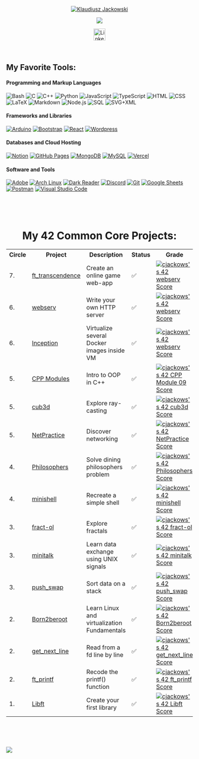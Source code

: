 <p align="center">
  <a href="https://github.com/DenverCoder1">
    <img src="https://readme-typing-svg.demolab.com?font=Fira+Code&weight=500&size=24&pause=1000&center=true&vCenter=true&repeat=false&width=435&height=25&lines=Klaudiusz+Jackowski" alt="Klaudiusz Jackowski" /></a>
</p>

<p align="center">
  <!-- Typing SVG by DenverCoder1 - https://github.com/DenverCoder1/readme-typing-svg -->
  <a href="https://github.com/cj4ck">
    <img src="https://readme-typing-svg.demolab.com?font=Fira+Code&weight=500&height=25&size=22&pause=1000&center=true&vCenter=true&width=435&lines=Lifelong+Learner;Technology+passionate;I+%3C3+programming;IT+Enthusiast" /></a>
</p>

<!-- Social icons section -->
<p align="center">
  <!-- &#8287;&#8287;&#8287;&#8287;&#8287; -->
  <a href="https://www.linkedin.com/in/klaudiusz-jackowski/"><img width="32px" alt="Linkedin" title="Connect with me on Linkedin" src="https://i.imgur.com/QtuMZjB.png"/></a>
</p>

<br/>

<!-- Social badges section -->

  <summary><h2>My Favorite Tools:</h2></summary>
  <!-- Some badges are from https://github.com/Ileriayo/markdown-badges -->

  <h4>Programming and Markup Languages</h4>

  <p>
      <a herf="#"><img alt="Bash" src="https://img.shields.io/badge/Bash-121011.svg?logo=gnu-bash&logoColor=white"></a>
      <a herf="#"><img alt="C" src="https://custom-icon-badges.demolab.com/badge/C-03599C.svg?logo=c-in-hexagon&logoColor=white"></a>
      <a herf="#"><img alt="C++" src="https://custom-icon-badges.demolab.com/badge/C++-9C033A.svg?logo=cpp2&logoColor=white"></a>
      <a herf="#"><img alt="Python" src="https://img.shields.io/badge/Python-14354C.svg?logo=python&logoColor=white"></a>
      <a herf="#"><img alt="JavaScript" src="https://img.shields.io/badge/JavaScript-F7DF1E.svg?logo=javascript&logoColor=black"></a>
      <a herf="#"><img alt="TypeScript" src="https://img.shields.io/badge/TypeScript-007ACC.svg?logo=typescript&logoColor=white"></a>
      <a herf="#"><img alt="HTML" src="https://img.shields.io/badge/HTML-E34F26.svg?logo=html5&logoColor=white"></a>
      <a herf="#"><img alt="CSS" src="https://img.shields.io/badge/CSS-1572B6.svg?logo=css3&logoColor=white"></a>
      <a herf="#"><img alt="LaTeX" src="https://img.shields.io/badge/LaTeX-008080.svg?logo=LaTeX&logoColor=white"></a>
      <a herf="#"><img alt="Markdown" src="https://img.shields.io/badge/Markdown-000000.svg?logo=markdown&logoColor=white"></a>
      <a herf="#"><img alt="Node.js" src="https://img.shields.io/badge/Node.js-43853D.svg?logo=node.js&logoColor=white"></a>
      <a herf="#"><img alt="SQL" src="https://custom-icon-badges.demolab.com/badge/SQL-025E8C.svg?logo=database&logoColor=white"></a>
      <a herf="#"><img alt="SVG+XML" src="https://img.shields.io/badge/SVG%2BXML-e0982c.svg?logo=svg&logoColor=white"></a>
  </p>

  <h4>Frameworks and Libraries</h4>

  <p>
      <a href="#"><img alt="Arduino" src="https://img.shields.io/badge/-Arduino-00979D?logo=Arduino&logoColor=white"></a>
      <a href="#"><img alt="Bootstrap" src="https://img.shields.io/badge/Bootstrap-7952B3.svg?logo=bootstrap&logoColor=white"></a>
      <a href="#"><img alt="React" src="https://img.shields.io/badge/React-20232a.svg?logo=react&logoColor=%2361DAFB"></a>
      <a href="#"><img alt="Wordpress" src="https://img.shields.io/badge/Wordpress-21759B?logo=wordpress&logoColor=white"></a>
  </p>

  <h4>Databases and Cloud Hosting</h4>

  <p>
      <a href="#"><img alt="Notion" src="https://img.shields.io/badge/Notion-010101.svg?logo=notion&logoColor=white"></a>
      <a href="#"><img alt="GitHub Pages" src="https://img.shields.io/badge/GitHub%20Pages-327FC7.svg?logo=github&logoColor=white"></a>
      <a href="#"><img alt="MongoDB" src ="https://img.shields.io/badge/MongoDB-4ea94b.svg?logo=mongodb&logoColor=white"></a>
      <a href="#"><img alt="MySQL" src="https://img.shields.io/badge/MySQL-00f.svg?logo=mysql&logoColor=white"></a>
      <a href="#"><img alt="Vercel" src="https://img.shields.io/badge/Vercel-000000.svg?logo=vercel&logoColor=white"></a>
  </p>

  <h4>Software and Tools</h4>

  <p>
      <a href="#"><img alt="Adobe" src="https://img.shields.io/badge/Adobe-FF0000.svg?logo=adobe&logoColor=white"></a>
      <a href="#"><img alt="Arch Linux" src="https://img.shields.io/badge/Arch%20Linux-1793D1.svg?logo=arch-linux&logoColor=white"></a>
      <a href="#"><img alt="Dark Reader" src="https://img.shields.io/badge/-Dark%20Reader-141E24?logo=dark-reader&logoColor=white"></a>
      <a href="#"><img alt="Discord" src="https://img.shields.io/badge/-Discord-5865F2.svg?logo=discord&logoColor=white"></a>
      <a href="#"><img alt="Git" src="https://img.shields.io/badge/Git-F05033.svg?logo=git&logoColor=white"></a>
      <a href="#"><img alt="Google Sheets" src="https://img.shields.io/badge/Sheets-34A853.svg?logo=google%20sheets&logoColor=white"></a>
      <a href="#"><img alt="Postman" src="https://img.shields.io/badge/Postman-FF6C37?logo=postman&logoColor=white"></a>
      <a href="#"><img alt="Visual Studio Code" src="https://img.shields.io/badge/Visual%20Studio%20Code-0078d7.svg?logo=visual-studio-code&logoColor=white"></a>
  </p>


<br>
</p>
</section>

<br>
<h1 align="center"> My 42 Common Core Projects:</h1>
<table align="center">
	<tr> 
		<th>Circle</th>
		<th>Project</th>
		<th>Description</th>
		<th>Status</th>
		<th>Grade</th>
	</tr>
	<tr>
		<td>7.</td>
		<td><a href=https://github.com/cj4ck/42-ft_transcendence.git>ft_transcendence</a></td>
		<td>Create an online game web-app</td>
		<td>✅</td>
		<td> <a href="https://github.com/JaeSeoKim/badge42"><img src="https://badge42.vercel.app/api/v2/cl4r9mqmj014009l6t5iuw1n6/project/3198993" alt="cjackows's 42 webserv Score"/></a> </td>
	</tr>
  <tr>
    <td>6.</td>
    <td><a href="https://github.com/cj4ck/42-webserv.git">webserv</a></td>
    <td>Write your own HTTP server</td>
    <td>✅</td>
    <td><a href="https://github.com/JaeSeoKim/badge42"><img src="https://badge42.vercel.app/api/v2/cl4r9mqmj014009l6t5iuw1n6/project/3198993" alt="cjackows's 42 webserv Score" /></a></td>
  </tr>
  <tr>
    <td>6.</td>
    <td><a href="https://github.com/cj4ck/42-inception.git">Inception</a></td>
    <td>Virtualize several Docker images inside VM</td>
    <td>✅</td>
    <td><a href="https://github.com/JaeSeoKim/badge42"><img src="https://badge42.vercel.app/api/v2/cl4r9mqmj014009l6t5iuw1n6/project/3198993" alt="cjackows's 42 webserv Score" /></a></td>
  </tr>
  <tr>
    <td>5.</td>
    <td><a href="https://github.com/cj4ck/42-cpp">CPP Modules</a></td>
    <td>Intro to OOP in C++</td>
    <td>✅</td>
    <td><a href=""><img src="https://badge42.vercel.app/api/v2/cl4r9mqmj014009l6t5iuw1n6/project/3189200" alt="cjackows's 42 CPP Module 09 Score" /></a></td>
  </tr>
  <tr>
    <td>5.</td>
    <td><a href="https://github.com/cj4ck/42-cub3d.git">cub3d</a></td>
    <td>Explore ray-casting</td>
    <td>✅</td>
    <td><a href="https://projects.intra.42.fr/projects/cub3d/projects_users/3128354"><img src="https://badge42.vercel.app/api/v2/cl4r9mqmj014009l6t5iuw1n6/project/3128354" alt="cjackows's 42 cub3d Score" /></a></td>
  </tr>
  <tr>
    <td>5.</td>
    <td><a href="https://github.com/cj4ck/42-netpractise.git">NetPractice</a></td>
    <td>Discover networking</td>
    <td>✅</td>
    <td><a href="https://projects.intra.42.fr/projects/netpractice/projects_users/3125090"><img src="https://badge42.vercel.app/api/v2/cl4r9mqmj014009l6t5iuw1n6/project/3125090" alt="cjackows's 42 NetPractice Score" /></a></td>
  </tr>
  <tr>
    <td>4.</td>
    <td><a href="https://github.com/cj4ck/42-philosophers">Philosophers</a></td>
    <td>Solve dining philosophers problem</td>
    <td>✅</td>
    <td><a href="https://projects.intra.42.fr/projects/42cursus-philosophers/projects_users/3113413"><img src="https://badge42.vercel.app/api/v2/cl4r9mqmj014009l6t5iuw1n6/project/3113413" alt="cjackows's 42 Philosophers Score" /></a></td>
  </tr>
  <tr>
    <td>4.</td>
    <td><a href="https://github.com/cj4ck/42-minishell">minishell</a></td>
    <td>Recreate a simple shell</td>
    <td>✅</td>
    <td><a href="https://projects.intra.42.fr/projects/42cursus-minishell/projects_users/3116150"><img src="https://badge42.vercel.app/api/v2/cl4r9mqmj014009l6t5iuw1n6/project/3116150" alt="cjackows's 42 minishell Score" /></a></td>
  </tr>
  <tr>
    <td>3.</td>
    <td><a href="https://github.com/cj4ck/42-fractol">fract-ol</a></td>
    <td>Explore fractals</td>
    <td>✅</td>
    <td><a href="https://projects.intra.42.fr/projects/42cursus-fract-ol/projects_users/3058401"><img src="https://badge42.vercel.app/api/v2/cl4r9mqmj014009l6t5iuw1n6/project/3058401" alt="cjackows's 42 fract-ol Score" /></a></td>
  </tr>
  <tr>
    <td>3.</td>
    <td><a href="https://github.com/cj4ck/42-minitalk">minitalk</a></td>
    <td>Learn data exchange using UNIX signals</td>
    <td>✅</td>
    <td><a href="https://projects.intra.42.fr/projects/minitalk/projects_users/3048741"><img src="https://badge42.vercel.app/api/v2/cl4r9mqmj014009l6t5iuw1n6/project/3048741" alt="cjackows's 42 minitalk Score" /></a></td>
  </tr>
  <tr>
    <td>3.</td>
    <td><a href="https://github.com/cj4ck/42-push_swap">push_swap</a></td>
    <td>Sort data on a stack</td>
    <td>✅</td>
    <td><a href="https://projects.intra.42.fr/projects/42cursus-push_swap/projects_users/3089920"><img src="https://badge42.vercel.app/api/v2/cl4r9mqmj014009l6t5iuw1n6/project/3089920" alt="cjackows's 42 push_swap Score" /></a></td>
  </tr>
  <tr>
    <td>2.</td>
    <td><a href="https://github.com/cj4ck/42-born2beroot">Born2beroot</a></td>
    <td>Learn Linux and virtualization Fundamentals</td>
    <td>✅</td>
    <td><a href="https://projects.intra.42.fr/projects/born2beroot/projects_users/2702486"><img src="https://badge42.vercel.app/api/v2/cl4r9mqmj014009l6t5iuw1n6/project/2702486" alt="cjackows's 42 Born2beroot Score" /></a></td>
  </tr>
  <tr>
    <td>2.</td>
    <td><a href="https://github.com/cj4ck/42-get_next_line">get_next_line</a></td>
    <td>Read from a fd line by line</td>
    <td>✅</td>
    <td><a href="https://projects.intra.42.fr/projects/42cursus-get_next_line/projects_users/2702612"><img src="https://badge42.vercel.app/api/v2/cl4r9mqmj014009l6t5iuw1n6/project/2702612" alt="cjackows's 42 get_next_line Score" /></a></td>
  </tr>
  <tr>
    <td>2.</td>
    <td><a href="https://github.com/cj4ck/42-ft_printf">ft_printf</a></td>
    <td>Recode the printf() function</td>
    <td>✅</td>
    <td><a href="https://projects.intra.42.fr/projects/42cursus-ft_printf/projects_users/2634281"><img src="https://badge42.vercel.app/api/v2/cl4r9mqmj014009l6t5iuw1n6/project/2634281" alt="cjackows's 42 ft_printf Score" /></a></td>
  </tr>
  <tr>
    <td>1.</td>
    <td><a href="https://github.com/cj4ck/42-libft">Libft</a></td>
    <td>Create your first library</td>
    <td>✅</td>
    <td><a href="https://projects.intra.42.fr/projects/42cursus-libft/projects_users/2572171"><img src="https://badge42.vercel.app/api/v2/cl4r9mqmj014009l6t5iuw1n6/project/2572171" alt="cjackows's 42 Libft Score" /></a></td>
  </tr>
</table>
 </table>

<br>
<br>
<br>

![](https://komarev.com/ghpvc/?username=your-github-username&color=dc143c)